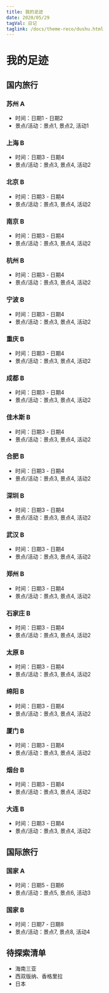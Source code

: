 ```yaml
---
title: 我的足迹
date: 2020/05/29
tagVal: 日记
taglink: /docs/theme-reco/dushu.html
---
```



<ClientOnly>
<tip-com type='tip' title='title' content='这是一个提示'/>
</ClientOnly>

# 我的足迹

## 国内旅行

### 苏州 A

- 时间：日期1 - 日期2
- 景点/活动：景点1, 景点2, 活动1

### 上海 B

- 时间：日期3 - 日期4
- 景点/活动：景点3, 景点4, 活动2

### 北京 B

- 时间：日期3 - 日期4
- 景点/活动：景点3, 景点4, 活动2

### 南京 B

- 时间：日期3 - 日期4
- 景点/活动：景点3, 景点4, 活动2

### 杭州 B

- 时间：日期3 - 日期4
- 景点/活动：景点3, 景点4, 活动2

### 宁波 B

- 时间：日期3 - 日期4
- 景点/活动：景点3, 景点4, 活动2

### 重庆 B

- 时间：日期3 - 日期4
- 景点/活动：景点3, 景点4, 活动2

### 成都 B

- 时间：日期3 - 日期4
- 景点/活动：景点3, 景点4, 活动2

### 佳木斯 B

- 时间：日期3 - 日期4
- 景点/活动：景点3, 景点4, 活动2

### 合肥 B

- 时间：日期3 - 日期4
- 景点/活动：景点3, 景点4, 活动2

### 深圳 B

- 时间：日期3 - 日期4
- 景点/活动：景点3, 景点4, 活动2

### 武汉 B

- 时间：日期3 - 日期4
- 景点/活动：景点3, 景点4, 活动2

### 郑州 B

- 时间：日期3 - 日期4
- 景点/活动：景点3, 景点4, 活动2

### 石家庄 B

- 时间：日期3 - 日期4
- 景点/活动：景点3, 景点4, 活动2

### 太原 B

- 时间：日期3 - 日期4
- 景点/活动：景点3, 景点4, 活动2

### 绵阳 B

- 时间：日期3 - 日期4
- 景点/活动：景点3, 景点4, 活动2

### 厦门 B

- 时间：日期3 - 日期4
- 景点/活动：景点3, 景点4, 活动2

### 烟台 B

- 时间：日期3 - 日期4
- 景点/活动：景点3, 景点4, 活动2

### 大连 B

- 时间：日期3 - 日期4
- 景点/活动：景点3, 景点4, 活动2



## 国际旅行

### 国家 A

- 时间：日期5 - 日期6
- 景点/活动：景点5, 景点6, 活动3

### 国家 B

- 时间：日期7 - 日期8
- 景点/活动：景点7, 景点8, 活动4

## 待探索清单

- 海南三亚
- 西双版纳、香格里拉
- 日本